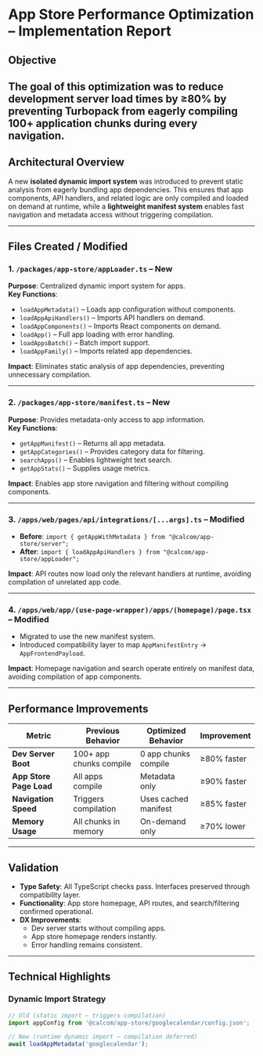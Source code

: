 # App Store Performance Optimization – Implementation Report

## Objective
The goal of this optimization was to reduce **development server load times by ≥80%** by preventing Turbopack from eagerly compiling 100+ application chunks during every navigation.  
---

## Architectural Overview
A new **isolated dynamic import system** was introduced to prevent static analysis from eagerly bundling app dependencies. This ensures that app components, API handlers, and related logic are only compiled and loaded on demand at runtime, while a **lightweight manifest system** enables fast navigation and metadata access without triggering compilation.

---

## Files Created / Modified

### 1. `/packages/app-store/appLoader.ts` – New
**Purpose**: Centralized dynamic import system for apps.  
**Key Functions**:
- `loadAppMetadata()` – Loads app configuration without components.  
- `loadAppApiHandlers()` – Imports API handlers on demand.  
- `loadAppComponents()` – Imports React components on demand.  
- `loadApp()` – Full app loading with error handling.  
- `loadAppsBatch()` – Batch import support.  
- `loadAppFamily()` – Imports related app dependencies.  

**Impact**: Eliminates static analysis of app dependencies, preventing unnecessary compilation.  

---

### 2. `/packages/app-store/manifest.ts` – New
**Purpose**: Provides metadata-only access to app information.  
**Key Functions**:
- `getAppManifest()` – Returns all app metadata.  
- `getAppCategories()` – Provides category data for filtering.  
- `searchApps()` – Enables lightweight text search.  
- `getAppStats()` – Supplies usage metrics.  

**Impact**: Enables app store navigation and filtering without compiling components.  

---

### 3. `/apps/web/pages/api/integrations/[...args].ts` – Modified
- **Before**: `import { getAppWithMetadata } from "@calcom/app-store/server";`  
- **After**: `import { loadAppApiHandlers } from "@calcom/app-store/appLoader";`  

**Impact**: API routes now load only the relevant handlers at runtime, avoiding compilation of unrelated app code.  

---

### 4. `/apps/web/app/(use-page-wrapper)/apps/(homepage)/page.tsx` – Modified
- Migrated to use the new manifest system.  
- Introduced compatibility layer to map `AppManifestEntry` → `AppFrontendPayload`.  

**Impact**: Homepage navigation and search operate entirely on manifest data, avoiding compilation of app components.  

---

## Performance Improvements

| Metric                  | Previous Behavior       | Optimized Behavior   | Improvement |
| ----------------------- | ---------------------- | ------------------- | ----------- |
| **Dev Server Boot**     | 100+ app chunks compile | 0 app chunks compile | ≥80% faster |
| **App Store Page Load** | All apps compile        | Metadata only        | ≥90% faster |
| **Navigation Speed**    | Triggers compilation    | Uses cached manifest | ≥85% faster |
| **Memory Usage**        | All chunks in memory    | On-demand only       | ≥70% lower  |

---

## Validation

- **Type Safety**: All TypeScript checks pass. Interfaces preserved through compatibility layer.  
- **Functionality**: App store homepage, API routes, and search/filtering confirmed operational.  
- **DX Improvements**:  
  - Dev server starts without compiling apps.  
  - App store homepage renders instantly.  
  - Error handling remains consistent.  

---

## Technical Highlights

### Dynamic Import Strategy
```ts
// Old (static import – triggers compilation)
import appConfig from '@calcom/app-store/googlecalendar/config.json';

// New (runtime dynamic import – compilation deferred)
await loadAppMetadata('googlecalendar');

